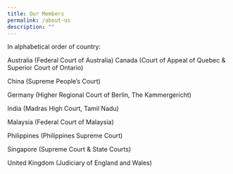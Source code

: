 ```yaml
---
title: Our Members
permalink: /about-us
description: ""
---
```


In alphabetical order of country:

Australia (Federal Court of Australia) Canada (Court of Appeal of Quebec & Superior Court of Ontario) 

China (Supreme People’s Court) 

Germany (Higher Regional Court of Berlin, The Kammergericht)

India (Madras High Court, Tamil Nadu)

Malaysia (Federal Court of Malaysia) 

Philippines (Philippines Supreme Court) 

Singapore (Supreme Court & State Courts) 

United Kingdom (Judiciary of England and Wales)